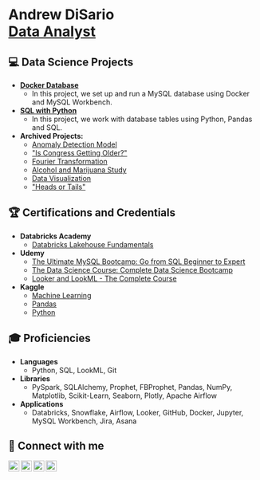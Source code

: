 <h1>Andrew DiSario <br/>
<a href="https://www.linkedin.com/in/andrew-disario/">Data Analyst</a>


<h2>💻 Data Science Projects </h2>


- <b>[Docker Database](https://github.com/andrew-disario/docker-database)</b>
  - In this project, we set up and run a MySQL database using Docker and MySQL Workbench.
- <b>[SQL with Python](https://github.com/andrew-disario/sql-with-python)</b>
  - In this project, we work with database tables using Python, Pandas and SQL.
- <b>Archived Projects:</b>
  - [Anomaly Detection Model](https://github.com/andrew-disario/anomaly-detction-model/) 
  - ["Is Congress Getting Older?"](https://github.com/andrew-disario/is-congress-getting-older)
  - [Fourier Transformation](https://github.com/andrew-disario/fourier-transformation) 
  - [Alcohol and Marijuana Study](https://github.com/andrew-disario/alcohol-and-marijuana-study)
  - [Data Visualization](https://github.com/andrew-disario/data-visualization)
  - ["Heads or Tails"](https://github.com/andrew-disario/heads-or-tails) 


<h2>🏆 Certifications and Credentials </h2>

- <b> Databricks Academy </b>
  - [Databricks Lakehouse Fundamentals](https://credentials.databricks.com/e222513d-37e7-47f3-af43-9b12641fdea7)
- <b> Udemy </b>
  - [The Ultimate MySQL Bootcamp: Go from SQL Beginner to Expert](https://www.udemy.com/certificate/UC-3a42f5f2-3b30-47dc-a05a-efee049712af/)
  - [The Data Science Course: Complete Data Science Bootcamp](https://www.udemy.com/certificate/UC-a9623e85-b4af-4fde-addf-98dfe062ee55/)
  - [Looker and LookML - The Complete Course](https://www.udemy.com/certificate/UC-0190f1b7-1a93-4fba-82c7-6e48a5a227b2/)
- <b> Kaggle </b>
  - [Machine Learning](https://www.kaggle.com/learn/certification/drewdisario/intro-to-machine-learning)
  - [Pandas](https://www.kaggle.com/learn/certification/drewdisario/pandas)
  - [Python](https://www.kaggle.com/learn/certification/drewdisario/python)
  

<h2>🎓 Proficiencies </h2>

- <b> Languages </b>
  - Python, SQL, LookML, Git
- <b> Libraries </b>
  - PySpark, SQLAlchemy, Prophet, FBProphet, Pandas, NumPy, Matplotlib, Scikit-Learn, Seaborn, Plotly, Apache Airflow
- <b> Applications </b>
  - Databricks, Snowflake, Airflow, Looker, GitHub, Docker, Jupyter, MySQL Workbench, Jira, Asana
 

<h2>📱 Connect with me </h2>

[<img align="left" alt="Andrew DiSario | Email" width="22px" src="https://cdn.jsdelivr.net/npm/simple-icons@3.13.0/icons/gmail.svg" />][gmail]
[<img align="left" alt="Andrew DiSario | LinkedIn" width="22px" src="https://cdn.jsdelivr.net/npm/simple-icons@v3/icons/linkedin.svg" />][linkedin]
[<img align="left" alt="Andrew DiSario | Instagram" width="22px" src="https://cdn.jsdelivr.net/npm/simple-icons@v3/icons/instagram.svg" />][instagram]
[<img align="left" alt="Andrew DiSario | Discord" width="22px" src="https://cdn.jsdelivr.net/npm/simple-icons@3.13.0/icons/discord.svg" />][discord]

[gmail]: mailto:awd5143@gmail.com
[linkedin]: https://www.linkedin.com/in/andrew-disario/
[instagram]: https://www.instagram.com/drewdisario/
[discord]: https://discord.gg/FTMHHYZc

<!--
**joshmadakor1/joshmadakor1** is a ✨ _special_ ✨ repository because its `README.md` (this file) appears on your GitHub profile.

Here are some ideas to get you started:

- 🔭 I’m currently working on ...
- 🌱 I’m currently learning ...
- 👯 I’m looking to collaborate on ...
- 🤔 I’m looking for help with ...
- 💬 Ask me about ...
- 📫 How to reach me: ...
- 😄 Pronouns: ...
- ⚡ Fun fact: ...
-->

